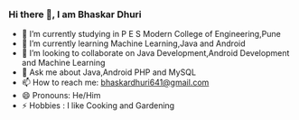 ### Hi there 👋, I am Bhaskar Dhuri

- 🔭 I’m currently studying in P E S Modern College of Engineering,Pune
- 🌱 I’m currently learning Machine Learning,Java and Android
- 👯 I’m looking to collaborate on Java Development,Android Development and Machine Learning 
- 💬 Ask me about Java,Android PHP and MySQL
- 📫 How to reach me: bhaskardhuri641@gmail.com
- 😄 Pronouns: He/Him
- ⚡ Hobbies : I like Cooking and Gardening   
